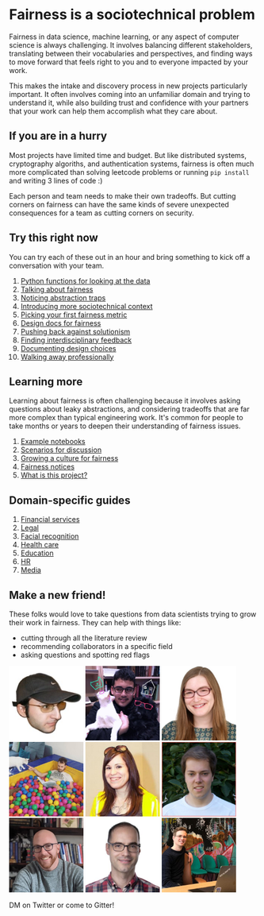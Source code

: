 # Fairness is a sociotechnical problem
Fairness in data science, machine learning, or any aspect of computer science is always challenging.  It involves balancing different stakeholders, translating between their vocabularies and perspectives, and finding ways to move forward that feels right to you and to everyone impacted by your work.

This makes the intake and discovery process in new projects particularly important.  It often involves coming into an unfamiliar domain and trying to understand it, while also building trust and confidence with your partners that your work can help them accomplish what they care about.


## If you are in a hurry
Most projects have limited time and budget.  But like distributed systems, cryptography algoriths, and authentication systems, fairness is often much more complicated than solving leetcode problems or running `pip install` and writing 3 lines of code :)

Each person and team needs to make their own tradeoffs.  But cutting corners on fairness can have the same kinds of severe unexpected consequences for a team as cutting corners on security.


## Try this right now
You can try each of these out in an hour and bring something to kick off a conversation with your team.

1. [Python functions for looking at the data](/try/data)
2. [Talking about fairness](/try/talking)
3. [Noticing abstraction traps](/try/traps)
4. [Introducing more sociotechnical context](/try/sociotechnical)
5. [Picking your first fairness metric](/try/metrics)
6. [Design docs for fairness](/try/design_docs)
7. [Pushing back against solutionism](/try/pushing)
8. [Finding interdisciplinary feedback](/todo)
9. [Documenting design choices](/try/documenting)
10. [Walking away professionally](/todo)


## Learning more
Learning about fairness is often challenging because it involves asking questions about leaky abstractions, and considering tradeoffs that are far more complex than typical engineering work.  It's common for people to take months or years to deepen their understanding of fairness issues.

1. [Example notebooks](/learn/notebooks)
2. [Scenarios for discussion](/learn/scenarios)
3. [Growing a culture for fairness](/learn/growing)
4. [Fairness notices](/notices)
5. [What is this project?](/learn/meta)

## Domain-specific guides
1. [Financial services](/guides/credit)
2. [Legal](/guides/legal)
3. [Facial recognition](/guides/facial_recognition)
4. [Health care](/guides/health)
5. [Education](/guides/education)
6. [HR](/todo)
7. [Media](/todo)


## Make a new friend!
These folks would love to take questions from data scientists trying to grow their work in fairness. They can help with things like:
- cutting through all the literature review
- recommending collaborators in a specific field
- asking questions and spotting red flags

<div>
  <img style="width: 150px;" src="people/adrin.jpg" />
  <img style="width: 150px;" src="people/ken.jpg" />
  <img style="width: 150px;" src="people/jenn.png" />
  <img style="width: 150px;" src="people/vincent.jpg" />
  <img style="width: 150px;" src="people/hanna.jpg" />
  <img style="width: 150px;" src="people/roman.jpg" />
  <img style="width: 150px;" src="people/michael.jpg" />
  <img style="width: 150px;" src="people/miro.jpg" />
  <img style="width: 150px;" src="people/matthijs.jpg" />
</div>

DM on Twitter or come to Gitter!
